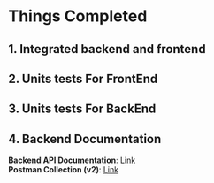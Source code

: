 
# Things Completed 
## 1. Integrated backend and frontend
## 2. Units tests For FrontEnd
## 3. Units tests For BackEnd
## 4. Backend Documentation

**Backend API Documentation**: [Link](https://github.com/aishwaryasharmaccoew/SeProject/blob/main/backend/api_documentation.md)  
**Postman Collection (v2)**: [Link](https://github.com/aishwaryasharmaccoew/SeProject/blob/main/backend/src/postman_api_samples/findmyknife.postman_collection.json)  
